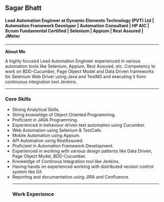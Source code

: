 <h2>Sagar Bhatt</h2>

<h4>Lead Automation Engineer at Dynamic Elements Technology (PVT) Ltd | Automation Framework Developer | Automation Consultant | HP AIC | Scrum Fundamental Certified | Selenium | Appium | Rest Assured | JMeter</h4>

---
**About Me**

<p>A highly focused Lead Automation Engineer experienced in various automation tools like Selenium, Appium, Rest Assured, etc. Competency to work on BDD-Cucumber, Page Object Model and Data Driven frameworks for Selenium Web Driver using Java and TestNG and executing it from continuous integration tool Jenkins.</p>

---
  
<h3>Core Skills</h3>  
<ul>
  <li>Strong Analytical Skills.</li>
  <li>String knwoeldge of Object Oriented Programming.</li>
  <li>Proficient in JAVA Programming.</li>
  <li>Experienced in behaviour driven test automation using Cucumber.</li>
  <li>Web Automation using Selenium & TestCafe.</li>
  <li>Mobile Automation using Appium.</li>
  <li>API Automation using RestAssured.</li>
  <li>Proficient in Automation Framework Development.</li>
  <li>Experienced in working with various design patterns like Data Driven, Page Object Model, BDD-Cucumber.</li>
  <li>Knoweldge of Continous Integration tool like Jenkins.</li>
  <li>Having hands on experienced working with distributed version control system like Git</li>
  <li>Reporting and documentation using JIRA and Confluence.</li>
  
  ---
  <h3>Work Experience</h3>
